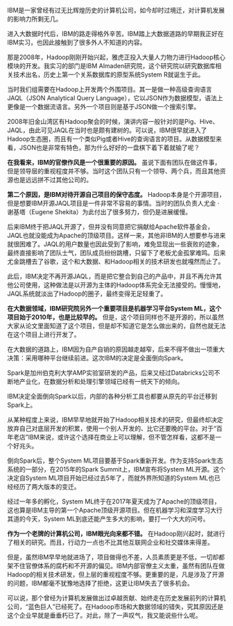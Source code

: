 IBM是一家曾经有过无比辉煌历史的计算机公司，如今却时过境迁，对计算机发展的影响力所剩无几。

进入大数据时代后，IBM的路走得格外辛苦。IBM踏上大数据道路的早期我正好在IBM实习，也因此接触到了很多外人不知道的内容。

那是2008年，Hadoop刚刚开始兴起，雅虎正投入大量人力物力进行Hadoop核心模块的开发。我实习的部门是IBM Almaden研究院，这个研究院以研究数据库相关技术出名，历史上第一个关系数据库的原型系统System R就诞生于此。

当时我们组需要在Hadoop上开发两个外围项目。其一是做一种高级查询语言JAQL（JSON Analytical Query Language），它以JSON作为数据模型，语法上更像是一个数据流语言。另外一个项目则是基于JSON做一个搜索引擎。

2008年旧金山湾区有Hadoop聚会的时候，演讲内容一般针对的是Pig、Hive、JAQL，由此可见JAQL在当时也是颇有建树的。可以说，IBM很早就进入了Hadoop生态圈，而且有一个类似Pig或者Hive的查询语言的项目。从数据模型来看，JSON也是非常有特色，那为什么好好的一盘棋下着下着就输了呢？

**在我看来，IBM的官僚作风是一个很重要的原因。**  虽说下面有团队在做这件事，但是领导层的重视程度并不够。当时这个团队只有一个领导、两个兵，而且其他资源也是远远拼不过其他公司的。

**第二个原因，是IBM对待开源自己项目的保守态度。**  Hadoop本身是个开源项目，但是想要IBM开源JAQL项目是一件非常不容易的事情。当时的团队负责人尤金 · 谢基塔（Eugene Shekita）为此付出了很多努力，但仍是进展缓慢。

后来IBM终于把JAQL开源了，但并没有同意把它捐献给Apache软件基金会，JAQL也就没能成为Apache的顶级项目。这样一来，其他非IBM的人想要参与进来就很困难了。JAQL的用户数量也因此受到了影响，难免显现出一些衰败的迹象，最终直接影响了团队士气，团队成员纷纷跳槽，只留下了老板尤金孤掌难鸣。后来尤金跳槽去了谷歌，这个和大数据、和Hadoop相关的技术研发也就嘎然而止了。

此后，IBM决定不再开源JAQL，而是把它整合到自己的产品中，并且不再允许其他公司使用，这种做法是以开源为主体的Hadoop体系完全无法接受的。慢慢地，JAQL系统就淡出了Hadoop的圈子，最终变得无足轻重了。

**在大数据领域，IBM研究院另外一个重要项目是机器学习平台System ML，这个项目始于2010年，也是比较早的。**  但是，这个项目同样也不是开源的，所以虽然大家从论文里面知道了这个项目，但是却不知道它是怎么做出来的，自然也就无法在这个项目上进行开发了。

在大数据的道路上，IBM因为自产自销的原因越走越窄，后来不得不做出一项重大决策：采用哪种平台继续前进。这次IBM的决定是全面倒向Spark。

Spark是加州伯克利大学AMP实验室研发的产品，后来又经过Databricks公司不断地产业化，在数据分析和处理引擎领域已经有一统天下的倾向。

IBM决定全面倒向Spark以后，内部的各种分析工具也都要从原先的平台迁移到Spark上。

从某种程度上来说，IBM早早地就开始了Hadoop相关技术的研究，但最终却决定放弃自己对底层开发的积累，使用一个别人开发的、比它还要晚的平台。对于“百年老店”IBM来说，或许这个选择在商业上可以理解，但不管怎样看，这都不是一个好兆头。

倒向Spark后，整个System ML项目要基于Spark重新开发。作为支持Spark生态系统的一部分，在2015年的Spark Summit上，IBM宣布将System ML开源。这个决定自System ML项目开始已经过去5年了，而就外界所知道的System ML也已经经历了两大版本的变迁。

经过一年多的孵化，System ML终于在2017年夏天成为了Apache的顶级项目，这也算是IBM主导的第一个Apache顶级开源项目。但在机器学习和深度学习大行其道的今天，System ML到底还能产生多大的影响，要打一个大大的问号。

**作为一个老牌的计算机公司，IBM眼光向来都不错。**  在Hadoop刚兴起时，就进行了相关的研究。而且，行动力一点也不比其他互联网企业和社交媒体来得差。

但是，虽然IBM早早地就进场了，项目做得也不差，人员素质更是不低，一切却都架不住官僚体系的腐朽和不开源的偏见。IBM内部官僚主义太重，虽然有团队在做Hadoop的相关技术研发，但上层的重视程度不够。更重要的是，凡是涉及了开源的问题，IBM都毫不犹豫地选择了拒绝，这更让IBM失去了很多机会。

可以说，那个曾经为计算机发展做出过卓越贡献、始终走在历史发展前列的计算机公司，“蓝色巨人”已经死了。在Hadoop市场和大数据领域的错失，究其原因还是这个企业早就是垂垂朽已了。对此，除了一声叹气，我又能说些什么呢。

